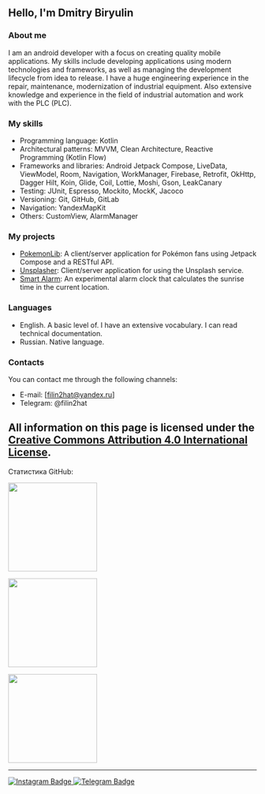 ## Hello, I'm Dmitry Biryulin

### About me
I am an android developer with a focus on creating quality mobile applications. My skills include developing applications using modern technologies and frameworks, as well as managing the development lifecycle from idea to release. I have a huge engineering experience in the repair, maintenance, modernization of industrial equipment. Also extensive knowledge and experience in the field of industrial automation and work with the PLC (PLC).

### My skills
- Programming language: Kotlin
- Architectural patterns: MVVM, Clean Architecture, Reactive Programming (Kotlin Flow)
- Frameworks and libraries: Android Jetpack Compose, LiveData, ViewModel, Room, Navigation, WorkManager, Firebase, Retrofit, OkHttp, Dagger Hilt, Koin, Glide, Coil, Lottie, Moshi, Gson, LeakCanary
- Testing: JUnit, Espresso, Mockito, MockK, Jacoco
- Versioning: Git, GitHub, GitLab
- Navigation: YandexMapKit
- Others: CustomView, AlarmManager

### My projects
- [PokemonLib](https://github.com/filin2hat/Pokemon-Lib): A client/server application for Pokémon fans using Jetpack Compose and a RESTful API.
- [Unsplasher](https://github.com/filin2hat/Unsplasher): Client/server application for using the Unsplash service.
- [Smart Alarm](https://github.com/filin2hat/SmartAlarm): An experimental alarm clock that calculates the sunrise time in the current location.

### Languages
- English. A basic level of. I have an extensive vocabulary. I can read technical documentation.
- Russian. Native language.

### Contacts
You can contact me through the following channels:
- E-mail: [filin2hat@yandex.ru]
- Telegram: @filin2hat

All information on this page is licensed under the [Creative Commons Attribution 4.0 International License](https://creativecommons.org/licenses/by/4.0/).
---

<summary>Статистика GitHub:</summary>
<p align="left">
<a href="https://github.com/filin2hat">
  <img height="180em" src="https://github-readme-stats-eight-theta.vercel.app/api?username=filin2hat&show_icons=true&theme=algolia&include_all_commits=true&count_private=true"/>
  </a>
</p>
<p align="left">
<a href="https://github.com/filin2hat">
  <img height="180em" src="http://github-readme-streak-stats.herokuapp.com?user=filin2hat&theme=algolia"/>
  </a>
</p>
<p align="left">
<a href="https://github.com/filin2hat">
<img height="180em" src="https://github-readme-stats-eight-theta.vercel.app/api/top-langs/?username=filin2hat&layout=compact&langs_count=8&theme=algolia"/>
</a>
</p>

---

<div id="badges">
  <a href="https://www.instagram.com/filin2hat">
    <img src="https://img.shields.io/badge/Instagram-purple?style=for-the-badge&logo=instagram&logoColor=white" alt="Instagram Badge"/>
  </a>
  <a href="https://t.me/filin2hat">
    <img src="https://img.shields.io/badge/Telegram-blue?style=for-the-badge&logo=telegram&logoColor=white" alt="Telegram Badge"/>
  </a>
</div>
